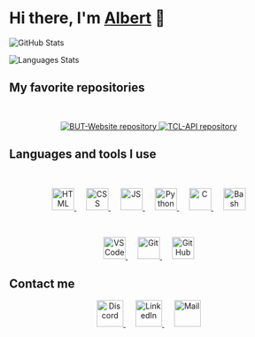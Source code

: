 <h1>
	Hi there, I'm 
	<a href="https://github.com/Eviive">Albert</a>
	👋
</h1>

![GitHub Stats](https://github-readme-stats.vercel.app/api?username=eviive&count_private=true&include_all_commits=true&hide_border=true&theme=github_dark&show_icons=true&custom_title=GitHub%20Stats&hide=prs)

![Languages Stats](https://github-readme-stats.vercel.app/api/top-langs/?username=eviive&langs_count=6&hide_border=true&theme=github_dark&custom_title=My%20Most%20Used%20Languages&layout=compact)

## My favorite repositories

<br>

<p align="center">
	<a href="https://github.com/eviive/BUT-Website">
		<img alt="BUT-Website repository" src="https://github-readme-stats.vercel.app/api/pin/?username=eviive&repo=BUT-Website&show_owner=false&theme=github_dark&border_color=30363d"/>
	</a>
	<a href="https://github.com/eviive/TCL-API">
		<img alt="TCL-API repository" src="https://github-readme-stats.vercel.app/api/pin/?username=eviive&repo=TCL-API&show_owner=false&theme=github_dark&border_color=30363d"/>
	</a>
</p>

## Languages and tools I use

<br>

<p align="center">
	<a href="https://developer.mozilla.org/fr/docs/Web/HTML">
		<img height="40" width="40" alt="HTML" src="https://cdn.jsdelivr.net/gh/devicons/devicon/icons/html5/html5-original.svg"/>
	</a>
	&emsp;
	<a href="https://developer.mozilla.org/fr/docs/Web/CSS">
		<img height="40" width="40" alt="CSS" src="https://cdn.jsdelivr.net/gh/devicons/devicon/icons/css3/css3-original.svg"/>
	</a>
	&emsp;
	<a href="https://developer.mozilla.org/fr/docs/Web/JavaScript">
		<img height="40" width="40" alt="JS" src="https://cdn.jsdelivr.net/gh/devicons/devicon/icons/javascript/javascript-original.svg"/>
	</a>
	&emsp;
	<a href="https://www.python.org/">
		<img height="40" width="40" alt="Python" src="https://cdn.jsdelivr.net/gh/devicons/devicon/icons/python/python-original.svg"/>
	</a>
	&emsp;
	<a href="https://en.wikipedia.org/wiki/C_(programming_language)">
		<img height="40" width="40" alt="C" src="https://cdn.jsdelivr.net/gh/devicons/devicon/icons/c/c-original.svg"/>
	</a>
	&emsp;
	<a href="https://en.wikipedia.org/wiki/Bash_(Unix_shell)">
		<img height="40" width="40" alt="Bash" src="https://upload.wikimedia.org/wikipedia/commons/4/4b/Bash_Logo_Colored.svg"/>
	</a>
</p>

<br>

<p align="center">
	<a href="https://code.visualstudio.com/">
		<img height="40" width="40" alt="VS Code" src="https://cdn.jsdelivr.net/gh/devicons/devicon/icons/vscode/vscode-original.svg"/>
	</a>
	&emsp;
	<a href="https://git-scm.com/">
		<img height="40" width="40" alt="Git" src="https://cdn.jsdelivr.net/gh/devicons/devicon/icons/git/git-original.svg"/>
	</a>
	&emsp;
	<a href="https://github.com/">
		<img height="40" width="40" alt="GitHub" src="https://github.githubassets.com/favicons/favicon-dark.svg"/>
	</a>
</p>

## Contact me

<p align="center">
	<a href="https://discordapp.com/users/312690752884834314/">
		<img height="48" width="48" alt="Discord" src="https://img.icons8.com/color/48/000000/discord-new-logo.png"/>
	</a>
	&emsp;
	<a href="https://www.linkedin.com/in/albert-vaillon-984227222/">
		<img height="48" width="48" alt="LinkedIn" src="https://img.icons8.com/color/48/000000/linkedin.png"/>
	</a>
	&emsp;
	<a href="mailto:albert.vaillon21@gmail.com">
		<img height="48" width="48" alt="Mail" src="https://img.icons8.com/color/48/000000/apple-mail.png"/>
	</a>
</p>

<!--
**Eviive/Eviive** is a ✨ _special_ ✨ repository because its `README.md` (this file) appears on your GitHub profile.

Here are some ideas to get you started:

- 🔭 I’m currently working on ...
- 🌱 I’m currently learning ...
- 👯 I’m looking to collaborate on ...
- 🤔 I’m looking for help with ...
- 💬 Ask me about ...
- 📫 How to reach me: ...
- 😄 Pronouns: ...
- ⚡ Fun fact: ...
-->
